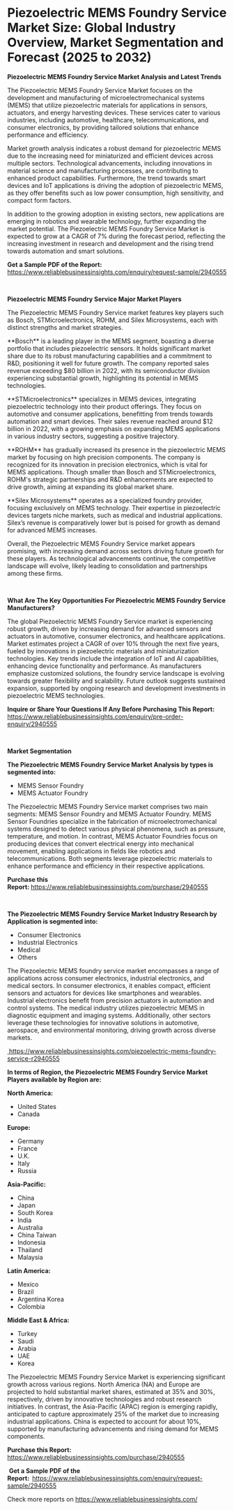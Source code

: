 <p><h1>Piezoelectric MEMS Foundry Service Market Size: Global Industry Overview, Market Segmentation and Forecast (2025 to 2032)</h1></p><p><strong>Piezoelectric MEMS Foundry Service Market Analysis and Latest Trends</strong></p>
<p><p>The Piezoelectric MEMS Foundry Service Market focuses on the development and manufacturing of microelectromechanical systems (MEMS) that utilize piezoelectric materials for applications in sensors, actuators, and energy harvesting devices. These services cater to various industries, including automotive, healthcare, telecommunications, and consumer electronics, by providing tailored solutions that enhance performance and efficiency.</p><p>Market growth analysis indicates a robust demand for piezoelectric MEMS due to the increasing need for miniaturized and efficient devices across multiple sectors. Technological advancements, including innovations in material science and manufacturing processes, are contributing to enhanced product capabilities. Furthermore, the trend towards smart devices and IoT applications is driving the adoption of piezoelectric MEMS, as they offer benefits such as low power consumption, high sensitivity, and compact form factors.</p><p>In addition to the growing adoption in existing sectors, new applications are emerging in robotics and wearable technology, further expanding the market potential. The Piezoelectric MEMS Foundry Service Market is expected to grow at a CAGR of 7% during the forecast period, reflecting the increasing investment in research and development and the rising trend towards automation and smart solutions.</p></p>
<p><strong>Get a Sample PDF of the Report:&nbsp;</strong> <a href="https://www.reliablebusinessinsights.com/enquiry/request-sample/2940555?utm_campaign=2629&utm_medium=2&utm_source=Github&utm_content=ia&utm_term=15032025&utm_id=piezoelectric-mems-foundry-service">https://www.reliablebusinessinsights.com/enquiry/request-sample/2940555</a></p>
<p>&nbsp;</p>
<p><strong>Piezoelectric MEMS Foundry Service Major Market Players</strong></p>
<p><p>The Piezoelectric MEMS Foundry Service market features key players such as Bosch, STMicroelectronics, ROHM, and Silex Microsystems, each with distinct strengths and market strategies. </p><p>**Bosch** is a leading player in the MEMS segment, boasting a diverse portfolio that includes piezoelectric sensors. It holds significant market share due to its robust manufacturing capabilities and a commitment to R&D, positioning it well for future growth. The company reported sales revenue exceeding $80 billion in 2022, with its semiconductor division experiencing substantial growth, highlighting its potential in MEMS technologies.</p><p>**STMicroelectronics** specializes in MEMS devices, integrating piezoelectric technology into their product offerings. They focus on automotive and consumer applications, benefitting from trends towards automation and smart devices. Their sales revenue reached around $12 billion in 2022, with a growing emphasis on expanding MEMS applications in various industry sectors, suggesting a positive trajectory.</p><p>**ROHM** has gradually increased its presence in the piezoelectric MEMS market by focusing on high precision components. The company is recognized for its innovation in precision electronics, which is vital for MEMS applications. Though smaller than Bosch and STMicroelectronics, ROHM's strategic partnerships and R&D enhancements are expected to drive growth, aiming at expanding its global market share.</p><p>**Silex Microsystems** operates as a specialized foundry provider, focusing exclusively on MEMS technology. Their expertise in piezoelectric devices targets niche markets, such as medical and industrial applications. Silex’s revenue is comparatively lower but is poised for growth as demand for advanced MEMS increases.</p><p>Overall, the Piezoelectric MEMS Foundry Service market appears promising, with increasing demand across sectors driving future growth for these players. As technological advancements continue, the competitive landscape will evolve, likely leading to consolidation and partnerships among these firms.</p></p>
<p>&nbsp;</p>
<p><strong>What Are The Key Opportunities For Piezoelectric MEMS Foundry Service Manufacturers?</strong></p>
<p><p>The global Piezoelectric MEMS Foundry Service market is experiencing robust growth, driven by increasing demand for advanced sensors and actuators in automotive, consumer electronics, and healthcare applications. Market estimates project a CAGR of over 10% through the next five years, fueled by innovations in piezoelectric materials and miniaturization technologies. Key trends include the integration of IoT and AI capabilities, enhancing device functionality and performance. As manufacturers emphasize customized solutions, the foundry service landscape is evolving towards greater flexibility and scalability. Future outlook suggests sustained expansion, supported by ongoing research and development investments in piezoelectric MEMS technologies.</p></p>
<p><strong>Inquire or Share Your Questions If Any Before Purchasing This Report:</strong> <a href="https://www.reliablebusinessinsights.com/enquiry/pre-order-enquiry/2940555?utm_campaign=2629&utm_medium=2&utm_source=Github&utm_content=ia&utm_term=15032025&utm_id=piezoelectric-mems-foundry-service">https://www.reliablebusinessinsights.com/enquiry/pre-order-enquiry/2940555</a></p>
<p>&nbsp;</p>
<p><strong>Market Segmentation</strong></p>
<p><strong>The Piezoelectric MEMS Foundry Service Market Analysis by types is segmented into:</strong></p>
<p><ul><li>MEMS Sensor Foundry</li><li>MEMS Actuator Foundry</li></ul></p>
<p><p>The Piezoelectric MEMS Foundry Service market comprises two main segments: MEMS Sensor Foundry and MEMS Actuator Foundry. MEMS Sensor Foundries specialize in the fabrication of microelectromechanical systems designed to detect various physical phenomena, such as pressure, temperature, and motion. In contrast, MEMS Actuator Foundries focus on producing devices that convert electrical energy into mechanical movement, enabling applications in fields like robotics and telecommunications. Both segments leverage piezoelectric materials to enhance performance and efficiency in their respective applications.</p></p>
<p><strong>Purchase this Report:&nbsp;</strong><a href="https://www.reliablebusinessinsights.com/purchase/2940555?utm_campaign=2629&utm_medium=2&utm_source=Github&utm_content=ia&utm_term=15032025&utm_id=piezoelectric-mems-foundry-service">https://www.reliablebusinessinsights.com/purchase/2940555</a></p>
<p>&nbsp;</p>
<p><strong>The Piezoelectric MEMS Foundry Service Market Industry Research by Application is segmented into:</strong></p>
<p><ul><li>Consumer Electronics</li><li>Industrial Electronics</li><li>Medical</li><li>Others</li></ul></p>
<p><p>The Piezoelectric MEMS foundry service market encompasses a range of applications across consumer electronics, industrial electronics, and medical sectors. In consumer electronics, it enables compact, efficient sensors and actuators for devices like smartphones and wearables. Industrial electronics benefit from precision actuators in automation and control systems. The medical industry utilizes piezoelectric MEMS in diagnostic equipment and imaging systems. Additionally, other sectors leverage these technologies for innovative solutions in automotive, aerospace, and environmental monitoring, driving growth across diverse markets.</p></p>
<p><a href="https://www.reliablebusinessinsights.com/piezoelectric-mems-foundry-service-r2940555?utm_campaign=2629&utm_medium=2&utm_source=Github&utm_content=ia&utm_term=15032025&utm_id=piezoelectric-mems-foundry-service">&nbsp;https://www.reliablebusinessinsights.com/piezoelectric-mems-foundry-service-r2940555</a></p>
<p><strong>In terms of Region, the Piezoelectric MEMS Foundry Service Market Players available by Region are:</strong></p>
<p>
    <p> <strong> North America: </strong>
        <ul>
            <li>United States</li>
            <li>Canada</li>
        </ul>
        </p> 
    <p> <strong> Europe: </strong>
        <ul>
            <li>Germany</li>
            <li>France</li>
            <li>U.K.</li>
            <li>Italy</li>
            <li>Russia</li>
        </ul>
        </p> 
    <p> <strong> Asia-Pacific: </strong>
        <ul>
            <li>China</li>
            <li>Japan</li>
            <li>South Korea</li>
            <li>India</li>
            <li>Australia</li>
            <li>China Taiwan</li>
            <li>Indonesia</li>
            <li>Thailand</li>
            <li>Malaysia</li>
        </ul>
        </p> 
    <p> <strong> Latin America: </strong>
        <ul>
            <li>Mexico</li>
            <li>Brazil</li>
            <li>Argentina Korea</li>
            <li>Colombia</li>
        </ul>
        </p> 
    <p> <strong> Middle East & Africa: </strong>
        <ul>
            <li>Turkey</li>
            <li>Saudi</li>
            <li>Arabia</li>
            <li>UAE</li>
            <li>Korea</li>
        </ul>
    </p>
    </p>
<p><p>The Piezoelectric MEMS Foundry Service Market is experiencing significant growth across various regions. North America (NA) and Europe are projected to hold substantial market shares, estimated at 35% and 30%, respectively, driven by innovative technologies and robust research initiatives. In contrast, the Asia-Pacific (APAC) region is emerging rapidly, anticipated to capture approximately 25% of the market due to increasing industrial applications. China is expected to account for about 10%, supported by manufacturing advancements and rising demand for MEMS components.</p></p>
<p><strong>Purchase this Report: </strong><a href="https://www.reliablebusinessinsights.com/purchase/2940555?utm_campaign=2629&utm_medium=2&utm_source=Github&utm_content=ia&utm_term=15032025&utm_id=piezoelectric-mems-foundry-service">https://www.reliablebusinessinsights.com/purchase/2940555</a></p>
<p>&nbsp;<strong>Get a Sample PDF of the Report:&nbsp;&nbsp;</strong><a href="https://www.reliablebusinessinsights.com/enquiry/request-sample/2940555?utm_campaign=2629&utm_medium=2&utm_source=Github&utm_content=ia&utm_term=15032025&utm_id=piezoelectric-mems-foundry-service">https://www.reliablebusinessinsights.com/enquiry/request-sample/2940555</a></p>
<p><strong></strong></p>
<p>Check more reports on <a href="https://www.reliablebusinessinsights.com/?utm_campaign=2629&utm_medium=2&utm_source=Github&utm_content=ia&utm_term=15032025&utm_id=piezoelectric-mems-foundry-service">https://www.reliablebusinessinsights.com/</a></p>